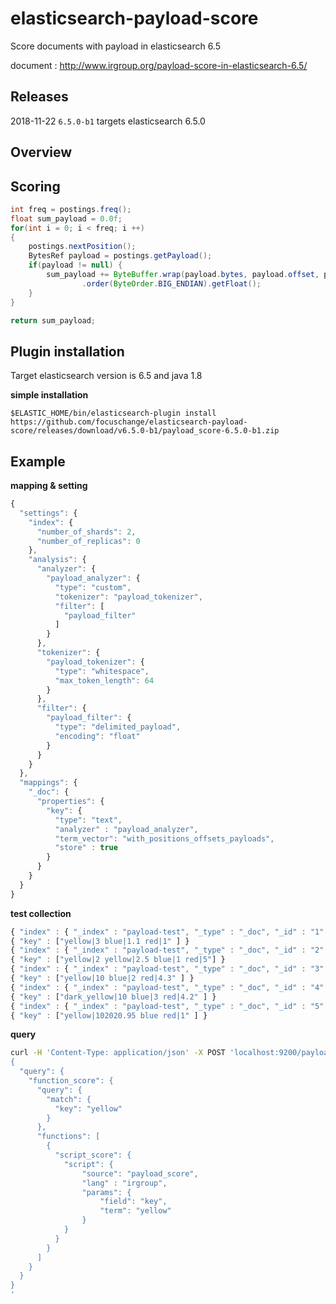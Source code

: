 # elasticsearch-payload-score
Score documents with payload in elasticsearch 6.5

document : http://www.irgroup.org/payload-score-in-elasticsearch-6.5/

## Releases
2018-11-22 `6.5.0-b1` targets elasticsearch 6.5.0

## Overview


## Scoring
```java
int freq = postings.freq();
float sum_payload = 0.0f;
for(int i = 0; i < freq; i ++)
{
    postings.nextPosition();
    BytesRef payload = postings.getPayload();
    if(payload != null) {
        sum_payload += ByteBuffer.wrap(payload.bytes, payload.offset, payload.length)
                .order(ByteOrder.BIG_ENDIAN).getFloat();
    }
}

return sum_payload;
```

## Plugin installation
Target elasticsearch version is 6.5 and java 1.8

**simple installation**

`$ELASTIC_HOME/bin/elasticsearch-plugin install https://github.com/focuschange/elasticsearch-payload-score/releases/download/v6.5.0-b1/payload_score-6.5.0-b1.zip`

## Example

**mapping & setting**

```javascript 1.8
{
  "settings": {
    "index": {
      "number_of_shards": 2,
      "number_of_replicas": 0
    },
    "analysis": {
      "analyzer": {
        "payload_analyzer": { 
          "type": "custom",
          "tokenizer": "payload_tokenizer",
          "filter": [
            "payload_filter"
          ]
        }
      },
      "tokenizer": {
        "payload_tokenizer": {
          "type": "whitespace",
          "max_token_length": 64
        }
      },
      "filter": {
        "payload_filter": {
          "type": "delimited_payload",
          "encoding": "float"
        }
      }
    }
  },
  "mappings": {
    "_doc": {
      "properties": {
        "key": {
          "type": "text",
          "analyzer" : "payload_analyzer",
          "term_vector": "with_positions_offsets_payloads",
          "store" : true
        }
      }
    }
  }
}
```

**test collection**
```javascript
{ "index" : { "_index" : "payload-test", "_type" : "_doc", "_id" : "1" } }
{ "key" : ["yellow|3 blue|1.1 red|1" ] }
{ "index" : { "_index" : "payload-test", "_type" : "_doc", "_id" : "2" } }
{ "key" : ["yellow|2 yellow|2.5 blue|1 red|5"] }
{ "index" : { "_index" : "payload-test", "_type" : "_doc", "_id" : "3" } }
{ "key" : ["yellow|10 blue|2 red|4.3" ] }
{ "index" : { "_index" : "payload-test", "_type" : "_doc", "_id" : "4" } }
{ "key" : ["dark_yellow|10 blue|3 red|4.2" ] }
{ "index" : { "_index" : "payload-test", "_type" : "_doc", "_id" : "5" } }
{ "key" : ["yellow|102020.95 blue red|1" ] }
```

**query**
```bash
curl -H 'Content-Type: application/json' -X POST 'localhost:9200/payload-test/_search?pretty' -d '
{
  "query": {
    "function_score": {
      "query": {
        "match": {
          "key": "yellow"
        }
      },
      "functions": [
        {
          "script_score": {
            "script": {
                "source": "payload_score",
                "lang" : "irgroup",
                "params": {
                    "field": "key",
                    "term": "yellow"
                }
            }
          }
        }
      ]
    }
  }
}
'
```
